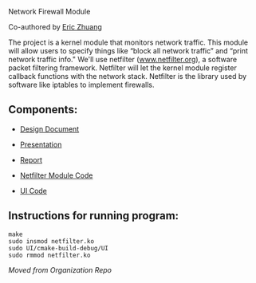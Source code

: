 Network Firewall Module

Co-authored by [Eric Zhuang](https://github.com/ezhuang13)

The project is a kernel module that monitors network traffic. This module will allow users to specify things like “block all network traffic” and “print network traffic info." We'll use netfilter (www.netfilter.org), a software packet filtering framework. Netfilter will let the kernel module register callback functions with the network stack. Netfilter is the library used by software like iptables to implement firewalls.

## Components:

* [Design Document](./Docs/design.md)
* [Presentation](./Docs/ZhuangWilmsOS.pptx)
* [Report](./Docs/report.md)

* [Netfilter Module Code](./netfilter.c)
* [UI Code](./UI/User.h)

## Instructions for running program:

```
make
sudo insmod netfilter.ko
sudo UI/cmake-build-debug/UI
sudo rmmod netfilter.ko
```

*Moved from Organization Repo*
